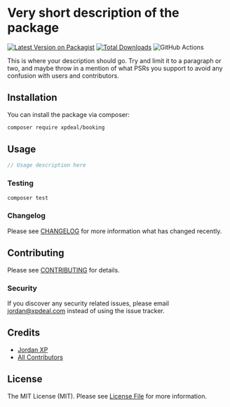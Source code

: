 # Very short description of the package

[![Latest Version on Packagist](https://img.shields.io/packagist/v/xpdeal/booking.svg?style=flat-square)](https://packagist.org/packages/xpdeal/booking)
[![Total Downloads](https://img.shields.io/packagist/dt/xpdeal/booking.svg?style=flat-square)](https://packagist.org/packages/xpdeal/booking)
![GitHub Actions](https://github.com/xpdeal/booking/actions/workflows/main.yml/badge.svg)

This is where your description should go. Try and limit it to a paragraph or two, and maybe throw in a mention of what PSRs you support to avoid any confusion with users and contributors.

## Installation

You can install the package via composer:

```bash
composer require xpdeal/booking
```

## Usage

```php
// Usage description here
```

### Testing

```bash
composer test
```

### Changelog

Please see [CHANGELOG](CHANGELOG.md) for more information what has changed recently.

## Contributing

Please see [CONTRIBUTING](CONTRIBUTING.md) for details.

### Security

If you discover any security related issues, please email jordan@xpdeal.com instead of using the issue tracker.

## Credits

- [Jordan XP](https://github.com/xpdeal)
- [All Contributors](../../contributors)

## License

The MIT License (MIT). Please see [License File](LICENSE.md) for more information.
